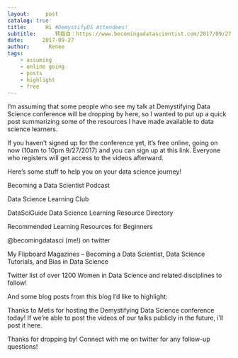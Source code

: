 ```yaml
---
layout:     post
catalog: true
title:      Hi #DemystifyDS Attendees!
subtitle:      转载自：https://www.becomingadatascientist.com/2017/09/27/hi-demystifyds-attendees/
date:      2017-09-27
author:      Renee
tags:
    - assuming
    - online going
    - posts
    - highlight
    - free
---
```


I’m assuming that some people who see my talk at Demystifying Data Science conference will be dropping by here, so I wanted to put up a quick post summarizing some of the resources I have made available to data science learners.

If you haven’t signed up for the conference yet, it’s free online, going on now (10am to 10pm 9/27/2017) and you can sign up at this link. Everyone who registers will get access to the videos afterward.

Here’s some stuff to help you on your data science journey!

Becoming a Data Scientist Podcast

Data Science Learning Club

DataSciGuide Data Science Learning Resource Directory

Recommended Learning Resources for Beginners

@becomingdatasci (me!) on twitter

My Flipboard Magazines – Becoming a Data Scientist, Data Science Tutorials, and Bias in Data Science

Twitter list of over 1200 Women in Data Science and related disciplines to follow!

And some blog posts from this blog I’d like to highlight:

Thanks to Metis for hosting the Demystifying Data Science conference today! If we’re able to post the videos of our talks publicly in the future, i’ll post it here.

Thanks for dropping by! Connect with me on twitter for any follow-up questions!
